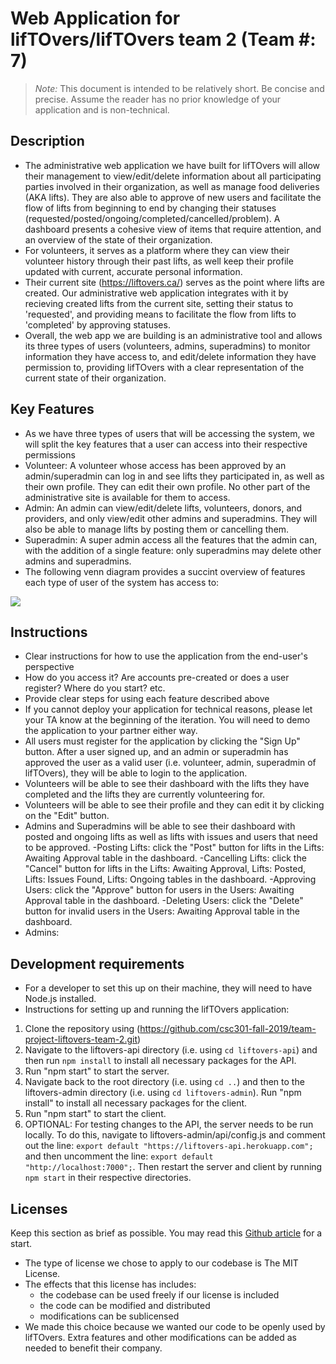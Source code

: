# Web Application for lifTOvers/lifTOvers team 2 (Team #: 7)

> _Note:_ This document is intended to be relatively short. Be concise and precise. Assume the reader has no prior knowledge of your application and is non-technical. 

## Description 
 * The administrative web application we have built for lifTOvers will allow their management to view/edit/delete information about all participating parties involved in their organization, as well as manage food deliveries (AKA lifts). They are also able to approve of new users and facilitate the flow of lifts from beginning to end by changing their statuses (requested/posted/ongoing/completed/cancelled/problem). A dashboard presents a cohesive view of items that require attention, and an overview of the state of their organization. 
 * For volunteers, it serves as a platform where they can view their volunteer history through their past lifts, as well keep their profile updated with current, accurate personal information. 
 * Their current site (https://liftovers.ca/) serves as the point where lifts are created. Our administrative web application integrates with it by recieving created lifts from the current site, setting their status to 'requested', and providing means to facilitate the flow from lifts to 'completed' by approving statuses. 
 * Overall, the web app we are building is an administrative tool and allows its three types of users (volunteers, admins, superadmins) to monitor information they have access to, and edit/delete information they have permission to, providing lifTOvers with a clear representation of the current state of their organization. 

## Key Features
 
 * As we have three types of users that will be accessing the system, we will split the key features that a user can access into their respective permissions
 * Volunteer: A volunteer whose access has been approved by an admin/superadmin can log in and see lifts they participated in, as well as their own profile. They can edit their own profile. No other part of the administrative site is available for them to access. 
 * Admin: An admin can view/edit/delete lifts, volunteers, donors, and providers, and only view/edit other admins and superadmins. They will also be able to manage lifts by posting them or cancelling them. 
 * Superadmin: A super admin access all the features that the admin can, with the addition of a single feature: only superadmins may delete other admins and superadmins. 
 * The following venn diagram provides a succint overview of features each type of user of the system has access to: 
 <img src="https://github.com/csc301-fall-2019/team-project-liftovers-team-2/blob/master/d3/Screen%20Shot%202019-12-02%20at%209.25.39%20PM.png" />


## Instructions
 * Clear instructions for how to use the application from the end-user's perspective
 * How do you access it? Are accounts pre-created or does a user register? Where do you start? etc. 
 * Provide clear steps for using each feature described above
 * If you cannot deploy your application for technical reasons, please let your TA know at the beginning of the iteration. You will need to demo the application to your partner either way.
 * All users must register for the application by clicking the "Sign Up" button. After a user signed up, and an admin or superadmin has approved the user as a valid user (i.e. volunteer, admin, superadmin of lifTOvers), they will be able to login to the application. 
 * Volunteers will be able to see their dashboard with the lifts they have completed and the lifts they are currently volunteering for.
 * Volunteers will be able to see their profile and they can edit it by clicking on the "Edit" button. 
 * Admins and Superadmins will be able to see their dashboard with posted and ongoing lifts as well as lifts with issues and users that need to be approved. 
  -Posting Lifts: click the "Post" button for lifts in the Lifts: Awaiting Approval table in the dashboard. 
  -Cancelling Lifts: click the "Cancel" button for lifts in the Lifts: Awaiting Approval, Lifts: Posted, Lifts: Issues Found, Lifts: Ongoing tables in the dashboard. 
  -Approving Users: click the "Approve" button for users in the Users: Awaiting Approval table in the dashboard.
  -Deleting Users: click the "Delete" button for invalid users in the Users: Awaiting Approval table in the dashboard.
 * Admins:
 
 
 ## Development requirements
 * For a developer to set this up on their machine, they will need to have Node.js installed. 
 * Instructions for setting up and running the lifTOvers application:
  1) Clone the repository using (https://github.com/csc301-fall-2019/team-project-liftovers-team-2.git)
  2) Navigate to the liftovers-api directory (i.e. using `cd liftovers-api`) and then run `npm install` to install all necessary packages for the API. 
  3) Run "npm start" to start the server. 
  4) Navigate back to the root directory (i.e. using `cd ..`) and then to the liftovers-admin directory (i.e. using `cd liftovers-admin`). Run "npm install" to install all necessary packages for the client.
  5) Run "npm start" to start the client.
  6) OPTIONAL: For testing changes to the API, the server needs to be run locally. To do this, navigate to liftovers-admin/api/config.js and comment out the line: `export default "https://liftovers-api.herokuapp.com";` and then uncomment the line: `export default "http://localhost:7000";`. Then restart the server and client by running `npm start` in their respective directories. 

 ## Licenses 

 Keep this section as brief as possible. You may read this [Github article](https://help.github.com/en/github/creating-cloning-and-archiving-repositories/licensing-a-repository) for a start.

 * The type of license we chose to apply to our codebase is The MIT License. 
 * The effects that this license has includes:
   - the codebase can be used freely if our license is included
   - the code can be modified and distributed
   - modifications can be sublicensed
 * We made this choice because we wanted our code to be openly used by lifTOvers. Extra features and other modifications can be added as needed to benefit their company. 
